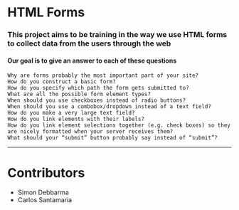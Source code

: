 # HTML Forms

### This project aims to be training in the way we use HTML forms to collect data from the users through the web

#### Our goal is to give an answer to each of these questions



    Why are forms probably the most important part of your site?
    How do you construct a basic form?
    How do you specify which path the form gets submitted to?
    What are all the possible form element types?
    When should you use checkboxes instead of radio buttons?
    When should you use a combobox/dropdown instead of a text field?
    How do you make a very large text field?
    How do you link elements with their labels?
    How do you link element selections together (e.g. check boxes) so they are nicely formatted when your server receives them?
    What should your “submit” button probably say instead of “submit”?

---

# Contributors


-   Simon Debbarma
-   Carlos Santamaria

